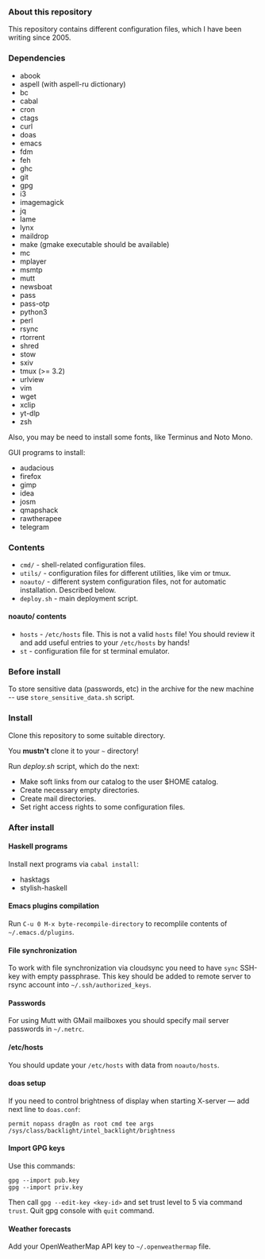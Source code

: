 ### About this repository

This repository contains different configuration files, which I have been writing since 2005.

### Dependencies

* abook
* aspell (with aspell-ru dictionary)
* bc
* cabal
* cron
* ctags
* curl
* doas
* emacs
* fdm
* feh
* ghc
* git
* gpg
* i3
* imagemagick
* jq
* lame
* lynx
* maildrop
* make (gmake executable should be available)
* mc
* mplayer
* msmtp
* mutt
* newsboat
* pass
* pass-otp
* python3
* perl
* rsync
* rtorrent
* shred
* stow
* sxiv
* tmux (>= 3.2)
* urlview
* vim
* wget
* xclip
* yt-dlp
* zsh

Also, you may be need to install some fonts, like Terminus and Noto Mono.

GUI programs to install:
* audacious
* firefox
* gimp
* idea
* josm
* qmapshack
* rawtherapee
* telegram

### Contents

* `cmd/` - shell-related configuration files.
* `utils/` - configuration files for different utilities, like vim or tmux.
* `noauto/` - different system configuration files, not for automatic installation. Described below.
* `deploy.sh` - main deployment script.

#### noauto/ contents

* `hosts` - `/etc/hosts` file. This is not a valid `hosts` file! You should review it and add useful entries to your `/etc/hosts` by hands!
* `st` - configuration file for st terminal emulator.

### Before install

To store sensitive data (passwords, etc) in the archive for the new machine -- use `store_sensitive_data.sh` script.

### Install

Clone this repository to some suitable directory.

You **mustn't** clone it to your `~` directory!

Run *deploy.sh* script, which do the next:
* Make soft links from our catalog to the user $HOME catalog.
* Create necessary empty directories.
* Create mail directories.
* Set right access rights to some configuration files.

### After install

#### Haskell programs

Install next programs via `cabal install`:
* hasktags
* stylish-haskell

#### Emacs plugins compilation

Run `C-u 0 M-x byte-recompile-directory` to recomplile contents of `~/.emacs.d/plugins`.

#### File synchronization

To work with file synchronization via cloudsync you need to have `sync` SSH-key with empty passphrase. This key should be added to remote server to rsync account into
`~/.ssh/authorized_keys`.

#### Passwords

For using Mutt with GMail mailboxes you should specify mail server passwords in `~/.netrc`.

#### /etc/hosts

You should update your `/etc/hosts` with data from `noauto/hosts`.

#### doas setup

If you need to control brightness of display when starting X-server — add next line to `doas.conf`:

```
permit nopass drag0n as root cmd tee args /sys/class/backlight/intel_backlight/brightness
```

#### Import GPG keys

Use this commands:
```
gpg --import pub.key
gpg --import priv.key
```

Then call `gpg --edit-key <key-id>` and set trust level to 5 via command `trust`. Quit gpg console with `quit` command.

#### Weather forecasts

Add your OpenWeatherMap API key to `~/.openweathermap` file.

